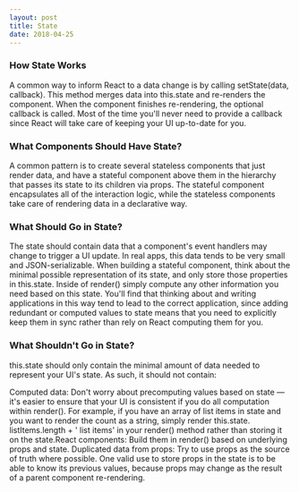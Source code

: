 ```yaml
---
layout: post
title: State
date: 2018-04-25
---
```


### How State Works

A common way to inform React to a data change is by calling setState(data, callback). This method merges data into this.state and re-renders the component. When the component finishes re-rendering, the optional callback is called. Most of the time you'll never need to provide a callback since React will take care of keeping your UI up-to-date for you.

### What Components Should Have State?

A common pattern is to create several stateless components that just render data, and have a stateful component above them in the hierarchy that passes its state to its children via props. The stateful component encapsulates all of the interaction logic, while the stateless components take care of rendering data in a declarative way.

### What Should Go in State?

The state should contain data that a component's event handlers may change to trigger a UI update. In real apps, this data tends to be very small and JSON-serializable. When building a stateful component, think about the minimal possible representation of its state, and only store those properties in this.state. Inside of render() simply compute any other information you need based on this state. You'll find that thinking about and writing applications in this way tend to lead to the correct application, since adding redundant or computed values to state means that you need to explicitly keep them in sync rather than rely on React computing them for you.

### What Shouldn't Go in State?

this.state should only contain the minimal amount of data needed to represent your UI's state. As such, it should not contain:

 Computed data: Don't worry about precomputing values based on state — it's easier to ensure that your UI is consistent if you do all computation within render(). For example, if you have an array of list items in state and you want to render the count as a string, simply render this.state. listItems.length + ' list items' in your render() method rather than storing it on the state.React components: Build them in render() based on underlying props and state. Duplicated data from props: Try to use props as the source of truth where possible. One valid use to store props in the state is to be able to know its previous values, because props may change as the result of a parent component re-rendering.

